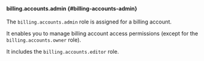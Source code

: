 #### billing.accounts.admin {#billing-accounts-admin}

The `billing.accounts.admin` role is assigned for a billing account.

It enables you to manage billing account access permissions (except for the `billing.accounts.owner` role).

It includes the `billing.accounts.editor` role.